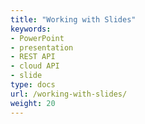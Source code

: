 ```yaml
---
title: "Working with Slides"
keywords:
- PowerPoint
- presentation
- REST API
- cloud API
- slide
type: docs
url: /working-with-slides/
weight: 20
---
```

